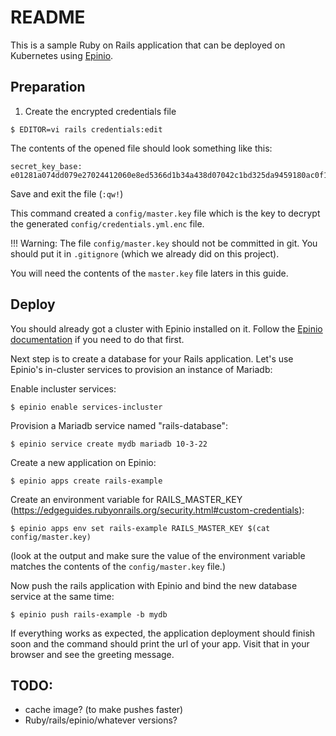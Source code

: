 # README

This is a sample Ruby on Rails application that can be deployed on Kubernetes
using [Epinio](https://github.com/epinio/epinio/).

## Preparation

1. Create the encrypted credentials file

```
$ EDITOR=vi rails credentials:edit
```

The contents of the opened file should look something like this:

```
secret_key_base: e01281a074dd079e27024412060e8ed5366d1b34a438d07042c1bd325da9459180ac0f1d365e654a7d8695d7b610fc1cee359d254d147283e3bee364bb668646
```

Save and exit the file (`:qw!`)

This command created a `config/master.key` file which is the key to decrypt the
generated `config/credentials.yml.enc` file.

!!! Warning: The file `config/master.key` should not be committed in git. You
should put it in `.gitignore` (which we already did on this project).

You will need the contents of the `master.key` file laters in this guide.

## Deploy

You should already got a cluster with Epinio installed on it. Follow the
[Epinio documentation](https://github.com/epinio/epinio/blob/main/docs/user/tutorials/quickstart.md) if you
need to do that first.

Next step is to create a database for your Rails application. Let's use Epinio's
in-cluster services to provision an instance of Mariadb:


Enable incluster services:
```
$ epinio enable services-incluster
```

Provision a Mariadb service named "rails-database":
```
$ epinio service create mydb mariadb 10-3-22
```

Create a new application on Epinio:
```
$ epinio apps create rails-example
```

Create an environment variable for RAILS_MASTER_KEY (https://edgeguides.rubyonrails.org/security.html#custom-credentials):

```
$ epinio apps env set rails-example RAILS_MASTER_KEY $(cat config/master.key)
```

(look at the output and make sure the value of the environment variable matches
the contents of the `config/master.key` file.)

Now push the rails application with Epinio and bind the new database service
at the same time:

```
$ epinio push rails-example -b mydb
```

If everything works as expected, the application deployment should finish soon
and the command should print the url of your app. Visit that in your browser
and see the greeting message.


##  TODO:

- cache image? (to make pushes faster)
- Ruby/rails/epinio/whatever versions?
